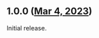 ## 1.0.0 ([Mar 4, 2023](https://github.com/ramensoftware/windhawk-mods/blob/b0611a488b2abde7b504255368ca48c583319189/mods/disable-office-hotkeys.wh.cpp))

Initial release.
